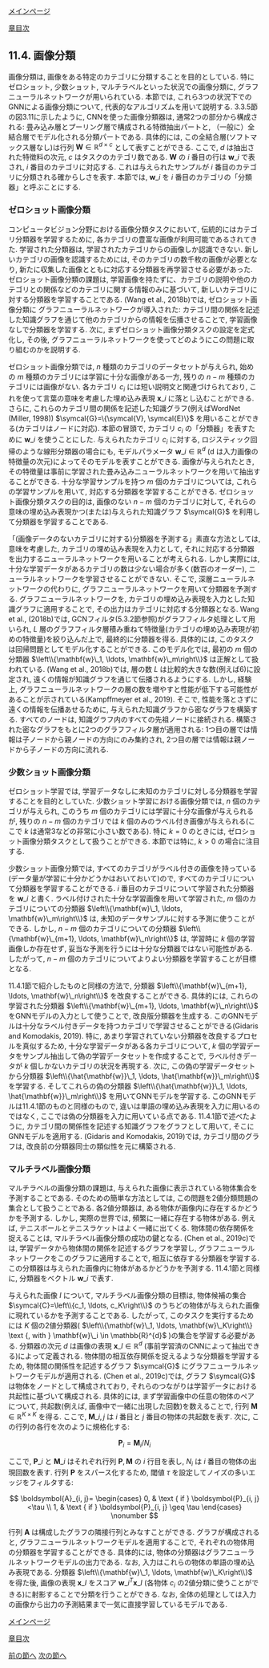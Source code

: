 [メインページ](../../index.markdown)

[章目次](./chap11.md)
## 11.4. 画像分類

画像分類は, 画像をある特定のカテゴリに分類することを目的としている. 特にゼロショット, 少数ショット, マルチラベルといった状況での画像分類に, グラフニューラルネットワークが用いられている. 本節では, これら3つの状況下でのGNNによる画像分類について, 代表的なアルゴリズムを用いて説明する. 3.3.5節の図3.11に示したように, CNNを使った画像分類器は, 通常2つの部分から構成される: 畳み込み層とプーリング層で構成される特徴抽出パートと, （一般に）全結合層でモデル化される分類パートである. 具体的には, この全結合層(ソフトマックス層なし)は行列 $\mathbf{W} \in \mathbb{R}^{d \times c}$ として表すことができる. ここで,  $d$ は抽出された特徴料の次元,  $c$ はタスクのカテゴリ数である.  $\mathbf{W}$ の $i$ 番目の行は $\mathbf{w}\_i$ で表され,  $i$ 番目のカテゴリに対応する. これは与えられたサンプルが $i$ 番目のカテゴリに分類される確からしさを表す. 本節では,  $\mathbf{w}\_i$ を $i$ 番目のカテゴリの「分類器」と呼ぶことにする.

### ゼロショット画像分類

コンピュータビジョン分野における画像分類タスクにおいて, 伝統的にはカテゴリ分類器を学習するために, 各カテゴリの豊富な画像が利用可能であるされてきた. 学習された分類器は, 学習されたカテゴリからの画像しか認識できない. 新しいカテゴリの画像を認識するためには, そのカテゴリの数千枚の画像が必要となり, 新たに収集した画像とともに対応する分類器を再学習させる必要があった. ゼロショット画像分類の課題は, 学習画像を持たずに、カテゴリの説明や他のカテゴリとの関係などのカテゴリに関する情報のみに基づいて, 新しいカテゴリに対する分類器を学習することである. (Wang et al., 2018b)では, ゼロショット画像分類に グラフニューラルネットワークが導入された: カテゴリ間の関係を記述した知識グラフを通じて他のカテゴリからの情報を伝播させることで, 学習画像なしで分類器を学習する. 次に, まずゼロショット画像分類タスクの設定を定式化し, その後, グラフニューラルネットワークを使ってどのようにこの問題に取り組むのかを説明する.

ゼロショット画像分類では,  $n$ 種類のカテゴリのデータセットが与えられ, 始めの $m$ 種類のカテゴリには学習に十分な画像がある一方, 残りの $n-m$ 種類のカテゴリには画像がない. 各カテゴリ $c_i$ には短い説明文と関連づけられており, これを使って言葉の意味を考慮した埋め込み表現 $\mathbf{x}\_i$ に落とし込むことができる. さらに, これらのカテゴリ間の関係を記述した知識グラフ(例えばWordNet (Miller, 1998)) $\symcal{G}=\{\symcal{V}, \symcal{E}\}$ を用いることができる(カテゴリはノードに対応). 本節の冒頭で, カテゴリ $c_i$ の「分類器」を表すために $\mathbf{w}\_i$ を使うことにした. 与えられたカテゴリ $c_i$ に対する, ロジスティック回帰のような線形分類器の場合にも, モデルパラメータ $\mathbf{w}\_i \in \mathbb{R}^{d}$ (d は入力画像の特徴量の次元)によってそのモデルを表すことができる. 画像が与えられたとき, その特徴量は事前に学習された畳み込みニューラルネットワークを用いて抽出することができる. 十分な学習サンプルを持つ $m$ 個のカテゴリについては, これらの学習サンプルを用いて, 対応する分類器を学習することができる. ゼロショット画像分類タスクの目的は, 画像のない $n-m$ 個のカテゴリに対して, それらの意味の埋め込み表現かつ(または)与えられた知識グラフ $\symcal{G}$ を利用して分類器を学習することである.

「(画像データのないカテゴリに対する)分類器を予測する」素直な方法としては, 意味を考慮した, カテゴリの埋め込み表現を入力として, それに対応する分類器を出力するニューラルネットワークを用いることが考えられる. しかし実際には, 十分な学習データがあるカテゴリの数は少ない場合が多く(数百のオーダー), ニューラルネットワークを学習させることができない. そこで, 深層ニューラルネットワークの代わりに, グラフニューラルネットワークを用いて分類器を予測する. グラフニューラルネットワークを, カテゴリの埋め込み表現を入力とした知識グラフに適用することで, その出力はカテゴリに対応する分類器となる. Wang et al., (2018b)では, GCNフィルタ(5.3.2節参照)がグラフフィルタ処理として用いられ,  $L$ 層のグラフフィルタ層積み重ねて特徴量(カテゴリの埋め込み表現が初めの特徴量)を絞り込んだ上で, 最終的に分類器を得る. 具体的には, このタスクは回帰問題としてモデル化することができる. このモデル化では, 最初の $m$ 個の分類器 $\left\\{\mathbf{w}\_1, \ldots, \mathbf{w}\_m\right\\}$ は正解として扱われている. (Wang et al., 2018b)では, 層の数 $L$ は比較的大きな数(例えば6)に設定され, 遠くの情報が知識グラフを通じて伝播されるようにする. しかし, 経験上, グラフニューラルネットワークの層の数を増やすと性能が低下する可能性があることが示されている(Kampffmeyer et al., 2019). そこで, 性能を落とさずに遠くの情報を伝播あせるために, 与えられた知識グラフから密なグラフを構築する. すべてのノードは, 知識グラフ内のすべての先祖ノードに接続される. 構築された密なグラフをもとに2つのグラフフィルタ層が適用される: 1つ目の層では情報は子ノードから親ノードの方向にのみ集約され, 2つ目の層では情報は親ノードから子ノードの方向に流れる.

### 少数ショット画像分類

ゼロショット学習では, 学習データなしに未知のカテゴリに対しる分類器を学習することを目的としていた. 少数ショット学習における画像分類では,  $n$ 個のカテゴリが与えられ, このうち $m$ 個のカテゴリには学習に十分な画像が与えられるが, 残りの $n-m$ 個のカテゴリでは $k$ 個のみのラベル付き画像が与えられる(ここで $k$ は通常3などの非常に小さい数である). 特に $k=0$ のときには, ゼロショット画像分類タスクとして扱うことができる. 本節では特に,  $k>0$ の場合に注目する.

少数ショット画像分類では, すべてのカテゴリがラベル付きの画像を持っている(データ量が学習に十分かどうかはおいておいて)ので, すべてのカテゴリについて分類器を学習することができる.  $i$ 番目のカテゴリについて学習された分類器を $\mathbf{w}\_i$ と書く. ラベル付けされた十分な学習画像を用いて学習された,  $m$ 個のカテゴリについての分類器 $\left\\{\mathbf{w}\_1, \ldots, \mathbf{w}\_m\right\\}$ は, 未知のデータサンプルに対する予測に使うことができる. しかし,  $n-m$ 個のカテゴリについての分類器 $\left\\{\mathbf{w}\_{m+1}, \ldots, \mathbf{w}\_n\right\\}$ は, 学習時に $k$ 個の学習画像しか存在せず, 妥当な予測を行うには十分な分類器ではない可能性がある. したがって,  $n-m$ 個のカテゴリについてよりよい分類器を学習することが目標となる.

11.4.1節で紹介したものと同様の方法で, 分類器 $\left\\{\mathbf{w}\_{m+1}, \ldots, \mathbf{w}\_n\right\\}$ を改良することができる. 具体的には, これらの学習された分類器 $\left\\{\mathbf{w}\_{m+1}, \ldots, \mathbf{w}\_n\right\\}$ をGNNモデルの入力として使うことで, 改良版分類器を生成する. このGNNモデルは十分なラベル付きデータを持つカテゴリで学習させることができる(Gidaris and Komodakis, 2019). 特に, あまり学習されていない分類器を改良するプロセルを真似するため, 十分な学習データがある各カテゴリについて,  $k$ 個の学習データをサンプル抽出して偽の学習データセットを作成することで, ラベル付きデータが $k$ 個しかないカテゴリの状況を再現する. 次に, この偽の学習データセットから分類器 $\left\\{\hat{\mathbf{w}}\_1, \ldots, \hat{\mathbf{w}}\_m\right\\}$ を学習する. そしてこれらの偽の分類器 $\left\\{\hat{\mathbf{w}}\_1, \ldots, \hat{\mathbf{w}}\_m\right\\}$ を用いてGNNモデルを学習する. このGNNモデルは11.4.1節のものと同様のもので, 違いは単語の埋め込み表現を入力に用いるのではなく, ここでは偽の分類器を入力に用いている点である. 11.4.1節で述べたように, カテゴリ間の関係性を記述する知識グラフをグラフとして用いて, そこにGNNモデルを適用する. (Gidaris and Komodakis, 2019)では, カテゴリ間のグラフは, 改良前の分類器同士の類似性を元に構築される.

### マルチラベル画像分類

マルチラベルの画像分類の課題は, 与えられた画像に表示されている物体集合を予測することである. そのための簡単な方法としては, この問題を2値分類問題の集合として扱うことである. 各2値分類器は, ある物体が画像内に存在するかどうかを予測する. しかし, 実際の世界では, 頻繁に一緒に存在する物体がある. 例えば, テニスボールとテニスラケットはよく一緒に出てくる. 物体間の依存関係を捉えることは, マルチラベル画像分類の成功の鍵となる. (Chen et al., 2019c)では, 学習データから物体間の関係を記述するグラフを学習し, グラフニューラルネットワークをこのグラフに適用することで, 相互に依存する分類器を学習する. この分類器は与えられた画像内に物体があるかどうかを予測する. 11.4.1節と同様に, 分類器をベクトル $\mathbf{w}\_i$ で表す.

与えられた画像 $I$ について, マルチラベル画像分類の目標は, 物体候補の集合 $\symcal{C}=\left\\{c_1, \ldots, c_K\right\\}$ のうちどの物体が与えられた画像に現れているかを予測することである. したがって, このタスクを実行するためには $K$ 個の2値分類器( $\left\\{\mathbf{w}\_1, \ldots, \mathbf{w}\_K\right\\} \text {, with } \mathbf{w}\_i \in \mathbb{R}^{d}$ )の集合を学習する必要がある. 分類器の次元 $d$ は画像の表現 $\mathbf{x}\_I \in \mathbb{R}^{d}$ (事前学習済のCNNによって抽出できる)によって定義される. 物体間の相互依存関係を捉えるような分類器を学習するため, 物体間の関係性を記述するグラフ $\symcal{G}$ にグラフニューラルネットワークモデルが適用される. (Chen et al., 2019c)では, グラフ $\symcal{G}$ は物体をノードとして構成されており, それらのつながりは学習データにおける共起性に基づいて構成される. 具体的には, まず学習画像中の任意の物体のペアについて, 共起数(例えば, 画像中で一緒に出現した回数)を数えることで, 行列 $\mathbf{M} \in \mathbb{R}^{K \times K}$ を得る. ここで,  $\mathbf{M}\_{i,j}$ は $i$ 番目と $j$ 番目の物体の共起数を表す. 次に, この行列の各行を次のように規格化する:

 $$
 \mathbf{P}_i=\mathbf{M}_i / N_i
    \nonumber $$
 

ここで,  $\mathbf{P}\_i$ と $\mathbf{M}\_i$ はそれぞれ行列 $\mathbf{P}, \mathbf{M}$ の $i$ 行目を表し,  $N_i$ は $i$ 番目の物体の出現回数を表す. 行列 $\mathbf{P}$ をスパース化するため, 閾値 $\tau$ を設定してノイズの多いエッジをフィルタする:

 $$
 \boldsymbol{A}_{i, j}=
    \begin{cases}
    0, & \text { if } \boldsymbol{P}_{i, j}<\tau \\ 1, & \text { if } \boldsymbol{P}_{i, j} \geq \tau          
    \end{cases}
    \nonumber $$
 

行列 $\mathbf{A}$ は構成したグラフの隣接行列とみなすことができる. グラフが構成されると, グラフニューラルネットワークモデルを適用することで, それぞれの物体用の分類器を学習することができる. 具体的には, 物体の分類器はグラフニューラルネットワークモデルの出力である. なお, 入力はこれらの物体の単語の埋め込み表現である. 分類器 $\left\\{\mathbf{w}\_1, \ldots, \mathbf{w}\_K\right\\}$ を得た後, 画像の表現 $\mathbf{x}\_I$ をスコア $\mathbf{w}\_i^{T} \mathbf{x}\_I$ (各物体 $c_i$ の2値分類に使うことができる)に射影することで分類を行うことができる. なお, 全体の処理としては入力の画像から出力の予測結果まで一気に直接学習しているモデルである.


[メインページ](../../index.markdown)

[章目次](./chap11.md)

[前の節へ](./subsection_03.md) [次の節へ](./subsection_05.md)


